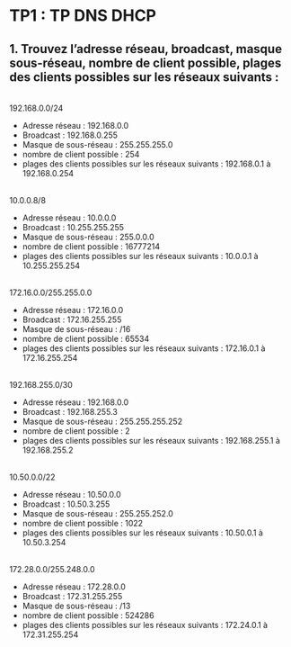 # TP1 : TP DNS DHCP

## 1. Trouvez l’adresse réseau, broadcast, masque sous-réseau, nombre de client possible, plages des clients possibles sur les réseaux suivants :

\
192.168.0.0/24

- Adresse réseau : 192.168.0.0
- Broadcast : 192.168.0.255
- Masque de sous-réseau : 255.255.255.0
- nombre de client possible : 254
- plages des clients possibles sur les réseaux suivants : 192.168.0.1 à 192.168.0.254

\
10.0.0.8/8

- Adresse réseau : 10.0.0.0
- Broadcast : 10.255.255.255
- Masque de sous-réseau : 255.0.0.0
- nombre de client possible : 16777214
- plages des clients possibles sur les réseaux suivants : 10.0.0.1 à 10.255.255.254

\
172.16.0.0/255.255.0.0

- Adresse réseau : 172.16.0.0
- Broadcast : 172.16.255.255
- Masque de sous-réseau : /16
- nombre de client possible : 65534
- plages des clients possibles sur les réseaux suivants : 172.16.0.1 à 172.16.255.254

\
192.168.255.0/30

- Adresse réseau : 192.168.0.0
- Broadcast : 192.168.255.3
- Masque de sous-réseau : 255.255.255.252
- nombre de client possible : 2
- plages des clients possibles sur les réseaux suivants : 192.168.255.1 à 192.168.255.2

\
10.50.0.0/22

- Adresse réseau : 10.50.0.0
- Broadcast : 10.50.3.255
- Masque de sous-réseau : 255.255.252.0
- nombre de client possible : 1022
- plages des clients possibles sur les réseaux suivants : 10.50.0.1 à 10.50.3.254

\
172.28.0.0/255.248.0.0

- Adresse réseau : 172.28.0.0
- Broadcast : 172.31.255.255
- Masque de sous-réseau : /13
- nombre de client possible : 524286
- plages des clients possibles sur les réseaux suivants : 172.24.0.1 à 172.31.255.254

